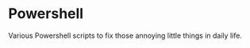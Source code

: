 Powershell
===========

Various Powershell scripts to fix those annoying little things in daily life.
